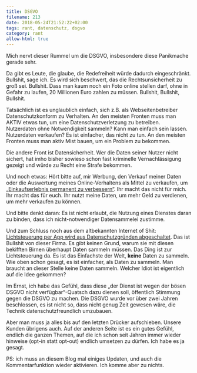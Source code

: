 ```yaml
---
title: DSGVO
filename: 213
date: 2018-05-24T21:52:22+02:00
tags: rant, datenschutz, dsgvo
category: rant
allow-html: true
---
```

<p>Mich nervt dieser Rummel um die DSGVO, insbesondere diese Panikmache gerade sehr.</p>
<p>Da gibt es Leute, die glaube, die Redefreiheit würde dadurch eingeschränkt. Bullshit, sage ich. Es wird sich beschwert, das die Rechtsunsicherheit zu groß sei. Bullshit. Dass man kaum noch ein Foto online stellen darf, ohne in Gefahr zu laufen, 20 Millionen Euro zahlen zu müssen. Bullshit, Bullshit, Bullshit.</p>
<p>Tatsächlich ist es unglaublich einfach, sich z.B. als Webseitenbetreiber Datenschutzkonform zu Verhalten. An den meisten Fronten muss man AKTIV etwas tun, um eine Datenschutzverletzung zu betreiben. Nutzerdaten ohne Notwendigkeit sammeln? Kann man einfach sein lassen. Nutzerdaten verkaufen? Es ist einfacher, das nicht zu tun. An den meisten Fronten muss man aktiv Mist bauen, um ein Problem zu bekommen.</p>
<p>Die andere Front ist Datensicherheit. Wer die Daten seiner Nutzer nicht sichert, hat imho bisher sowieso schon fast kriminelle Vernachlässigung gezeigt und würde zu Recht eine Strafe bekommen.</p>
<p>Und noch etwas: Hört bitte auf, mir Werbung, den Verkauf meiner Daten oder die Auswertung meines Online-Verhaltens als Mittel zu verkaufen, um <a href="https://www.congstar.de/cookies/">„Einkaufserlebnis permanent zu verbessern“</a>. Ihr macht das nicht für mich. Ihr macht das für euch. Ihr nutzt meine Daten, um mehr Geld zu verdienen, um mehr verkaufen zu können.</p>
<p>Und bitte denkt daran: Es ist nicht erlaubt, die Nutzung eines Dienstes daran zu binden, dass ich nicht-notwendiger Datensammelei zustimme.</p>
<p>Und zum Schluss noch aus dem altbekannten Internet of Shit: <a href="https://twitter.com/internetofshit/status/999619364541394944">Lichtsteuerung per App wird aus Datenschutzgründen abgeschaltet</a>. Das ist Bullshit von dieser Firma. Es gibt keinen Grund, warum sie mit diesen bekifften Birnen überhaupt Daten sammeln müssen. Das Ding ist zur Lichtsteuerung da. Es ist das Einfachste der Welt, <strong>keine</strong> Daten zu sammeln. Wie oben schon gesagt, es ist einfacher, als Daten zu sammeln. Man braucht an dieser Stelle keine Daten sammeln. Welcher Idiot ist eigentlich auf die Idee gekommen?</p>
<p>Im Ernst, ich habe das Gefühl, dass diese „der Dienst ist wegen der bösen DSGVO nicht verfügbar“-Quatsch dazu dienen soll, öffentlich Stimmung gegen die DSGVO zu machen. Die DSGVO wurde vor über zwei Jahren beschlossen, es ist nicht so, dass nicht genug Zeit gewesen wäre, die Technik datenschutzfreundlich umzubauen.</p>
<p>Aber man muss ja alles bis auf den letzten Drücker aufschieben. Unsere Kunden übrigens auch. Auf der anderen Seite ist es ein gutes Gefühl, endlich die ganzen Themen, auf die ich schon seit Jahren immer wieder hinweise (opt-in statt opt-out) endlich umsetzen zu dürfen. Ich habe es ja gesagt.</p>

<p>PS: ich muss an diesem Blog mal einiges Updaten, und auch die Kommentarfunktion wieder aktivieren. Ich komme aber zu nichts.</p>
